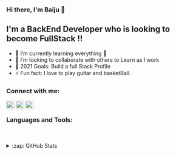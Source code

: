 ### Hi there, I'm Baiju 👋


## I'm a BackEnd Developer who is looking to become FullStack !!

- 🌱 I’m currently learning everything 🤣
- 👯 I’m looking to collaborate with others to Learn as I work
- 🥅 2021 Goals: Build a full Stack Profile
- ⚡ Fun fact: I love to play guitar and basketBall.


### Connect with me:

[<img align="left" alt="codeSTACKr | Twitter" width="22px" src="https://cdn.jsdelivr.net/npm/simple-icons@v3/icons/twitter.svg" />][twitter]
[<img align="left" alt="codeSTACKr | LinkedIn" width="22px" src="https://cdn.jsdelivr.net/npm/simple-icons@v3/icons/linkedin.svg" />][linkedin]
[<img align="left" alt="codeSTACKr | Instagram" width="22px" src="https://cdn.jsdelivr.net/npm/simple-icons@v3/icons/instagram.svg" />][instagram]

<br />

### Languages and Tools:



<br />
<br />

<details>
  <summary>:zap: GitHub Stats</summary>

  <img align="left" alt="Baiju's GitHub Stats" src="https://github-readme-stats.codestackr.vercel.app/api?username=baiju28feb&show_icons=true&hide_border=true" />

</details>

[twitter]: https://twitter.com/_BaijuChandran
[instagram]: https://www.instagram.com/baiju_chandran/
[linkedin]: https://www.linkedin.com/in/baiju-chandran-89a00682/

